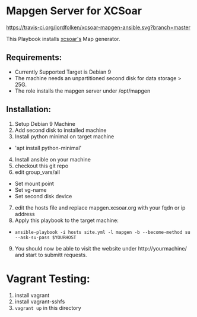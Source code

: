 Mapgen Server for XCSoar 
========================
https://travis-ci.org/lordfolken/xcsoar-mapgen-ansible.svg?branch=master

This Playbook installs [xcsoar's](http://xcsoar.org/) Map generator. 

Requirements: 
-------------
* Currently Supported Target is Debian 9 
* The machine needs an unpartitioned second disk for data storage > 25G. 
* The role installs the mapgen server under /opt/mapgen 

Installation: 
-------------
1. Setup Debian 9 Machine
2. Add second disk to installed machine
3. Install python minimal on target machine
 - 'apt install python-minimal' 
4. Install ansible on your machine
5. checkout this git repo
6. edit group_vars/all
 - Set mount point
 - Set vg-name
 - Set second disk device
7. edit the hosts file and replace mapgen.xcsoar.org with your fqdn or ip address
8. Apply this playbook to the target machine: 
 - `ansible-playbook -i hosts site.yml -l mapgen -b --become-method su --ask-su-pass $YOURHOST` 
9. You should now be able to visit the website under http://yourmachine/ and start to submitt requests. 

Vagrant Testing: 
================
1. install vagrant
2. install vagrant-sshfs
3. `vagrant up` in this directory
